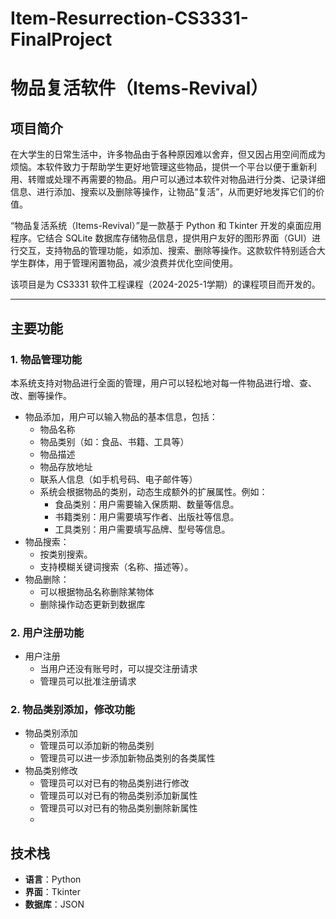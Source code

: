 # Item-Resurrection-CS3331-FinalProject
# 物品复活软件（Items-Revival）

## 项目简介
在大学生的日常生活中，许多物品由于各种原因难以舍弃，但又因占用空间而成为烦恼。本软件致力于帮助学生更好地管理这些物品，提供一个平台以便于重新利用、转赠或处理不再需要的物品。用户可以通过本软件对物品进行分类、记录详细信息、进行添加、搜索以及删除等操作，让物品“复活”，从而更好地发挥它们的价值。

“物品复活系统（Items-Revival）”是一款基于 Python 和 Tkinter 开发的桌面应用程序。它结合 SQLite 数据库存储物品信息，提供用户友好的图形界面（GUI）进行交互，支持物品的管理功能，如添加、搜索、删除等操作。这款软件特别适合大学生群体，用于管理闲置物品，减少浪费并优化空间使用。

该项目是为 CS3331 软件工程课程（2024-2025-1学期）的课程项目而开发的。

---

## 主要功能

### 1. **物品管理功能**
本系统支持对物品进行全面的管理，用户可以轻松地对每一件物品进行增、查、改、删等操作。
- 物品添加，用户可以输入物品的基本信息，包括：
  - 物品名称
  - 物品类别（如：食品、书籍、工具等）
  - 物品描述
  - 物品存放地址
  - 联系人信息（如手机号码、电子邮件等）
  - 系统会根据物品的类别，动态生成额外的扩展属性。例如：
    - 食品类别：用户需要输入保质期、数量等信息。
    - 书籍类别：用户需要填写作者、出版社等信息。
    - 工具类别：用户需要填写品牌、型号等信息。
- 物品搜索：
  - 按类别搜索。
  - 支持模糊关键词搜索（名称、描述等）。
- 物品删除：
  - 可以根据物品名称删除某物体
  - 删除操作动态更新到数据库

### 2. **用户注册功能**
- 用户注册
  - 当用户还没有账号时，可以提交注册请求
  - 管理员可以批准注册请求
    
### 2. **物品类别添加，修改功能**
- 物品类别添加
  - 管理员可以添加新的物品类别
  - 管理员可以进一步添加新物品类别的各类属性
- 物品类别修改
  - 管理员可以对已有的物品类别进行修改
  - 管理员可以对已有的物品类别添加新属性
  - 管理员可以对已有的物品类别删除新属性
  - 
## 技术栈

- **语言**：Python
- **界面**：Tkinter
- **数据库**：JSON
